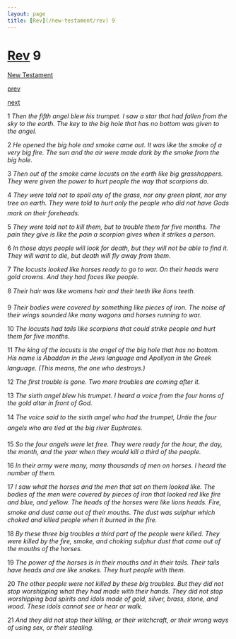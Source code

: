 ```yaml
---
layout: page
title: [Rev](/new-testament/rev) 9
---
```


# [Rev](/new-testament/rev) 9

[New Testament](/new-testament)


[prev](/new-testament/rev/rev-8.html)


[next](/new-testament/rev/rev-10.html)

1 _Then the fifth angel blew his trumpet. I saw a star that had fallen from the sky to the earth. The key to the big hole that has no bottom was given to the angel._

2 _He opened the big hole and smoke came out. It was like the smoke of a very big fire. The sun and the air were made dark by the smoke from the big hole._

3 _Then out of the smoke came locusts on the earth like big grasshoppers. They were given the power to hurt people the way that scorpions do._

4 _They were told not to spoil any of the grass, nor any green plant, nor any tree on earth.  They were told to hurt only the people who did not have Gods mark on their foreheads._

5 _They were told not to kill them, but to trouble them for five months. The pain they give is like the pain a scorpion gives when it strikes a person._

6 _In those days people will look for death, but they will not be able to find it. They will want to die, but death will fly away from them._

7 _The locusts looked like horses ready to go to war. On their heads were gold crowns. And they had faces like people._

8 _Their hair was like womens hair and their teeth like lions teeth._

9 _Their bodies were covered by something like pieces of iron. The noise of their wings sounded like many wagons and horses running to war._

10 _The locusts had tails like scorpions that could strike people and hurt them for five months._

11 _The king of the locusts is the angel of the big hole that has no bottom. His name is Abaddon in the Jews language and Apollyon in the Greek language. (This means, the one who destroys.)_

12 _The first trouble is gone. Two more troubles are coming after it._

13 _The sixth angel blew his trumpet. I heard a voice from the four horns of the gold altar in front of God._

14 _The voice said to the sixth angel who had the trumpet, Untie the four angels who are tied at the big river Euphrates._

15 _So the four angels were let free. They were ready for the hour, the day, the month, and the year when they would kill a third of the people._

16 _In their army were many, many thousands of men on horses. I heard the number of them._

17 _I saw what the horses and the men that sat on them looked like. The bodies of the men were covered by pieces of iron that looked red like fire and blue, and yellow. The heads of the horses were like lions heads. Fire, smoke and dust came out of their mouths. The dust was sulphur which choked and killed people when it burned in the fire._

18 _By these three big troubles a third part of the people were killed. They were killed by the fire, smoke, and choking sulphur dust that came out of the mouths of the horses._

19 _The power of the horses is in their mouths and in their tails. Their tails have heads and are like snakes. They hurt people with them._

20 _The other people were not killed by these big troubles. But they did not stop worshipping what they had made with their hands. They did not stop worshipping bad spirits and idols made of gold, silver, brass, stone, and wood. These idols cannot see or hear or walk._

21 _And they did not stop their killing, or their witchcraft, or their wrong ways of using sex,  or their stealing._

